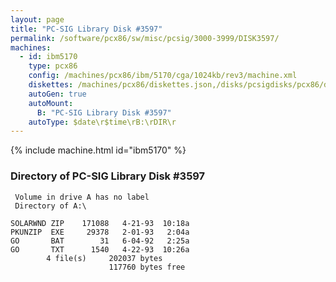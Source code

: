 ```yaml
---
layout: page
title: "PC-SIG Library Disk #3597"
permalink: /software/pcx86/sw/misc/pcsig/3000-3999/DISK3597/
machines:
  - id: ibm5170
    type: pcx86
    config: /machines/pcx86/ibm/5170/cga/1024kb/rev3/machine.xml
    diskettes: /machines/pcx86/diskettes.json,/disks/pcsigdisks/pcx86/diskettes.json
    autoGen: true
    autoMount:
      B: "PC-SIG Library Disk #3597"
    autoType: $date\r$time\rB:\rDIR\r
---
```


{% include machine.html id="ibm5170" %}

### Directory of PC-SIG Library Disk #3597

     Volume in drive A has no label
     Directory of A:\

    SOLARWND ZIP    171088   4-21-93  10:18a
    PKUNZIP  EXE     29378   2-01-93   2:04a
    GO       BAT        31   6-04-92   2:25a
    GO       TXT      1540   4-22-93  10:26a
            4 file(s)     202037 bytes
                          117760 bytes free
